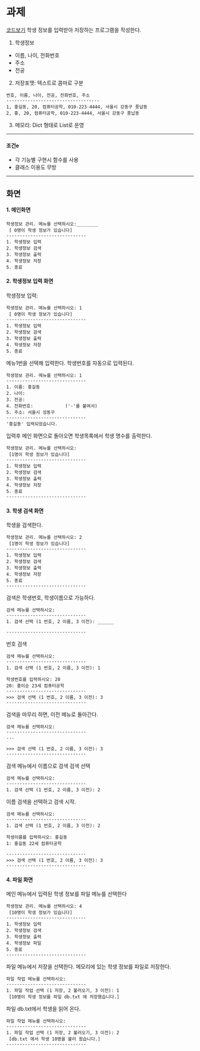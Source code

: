 # 과제
[코드보기](student_manage.ipynb)
학생 정보를 입력받아 저장하는 프로그램을 작성한다. 

1. 학생정보

 - 이름, 나이, 전화번호
 - 주소
 - 전공
 
2. 저장포맷: 텍스트로 콤마로 구분

```
번호, 이름, 나이, 전공, 전화번호, 주소
-----------------------------------
1, 홍길동, 20, 컴퓨터공학, 010-223-4444, 서울시 강동구 풍납동
2, 홍, 20, 컴퓨터공학, 010-223-4444, 서울시 강동구 풍납동
```

3. 메모리: Dict 형태로 List로 운영

----

#### 조건e
 
 - 각 기능별 구현시 함수를 사용
 - 클래스 이용도 무방


---


## 화면

#### 1. 메인화면

```
학생정보 관리. 메뉴를 선택하시오:________
 [ 0명이 학생 정보가 있습니다]
------------------------------
1. 학생정보 입력
2. 학생정보 검색
3. 학생정보 출력
4. 학생정보 저장
5. 종료
```

#### 2. 학생정보 입력 화면

학생정보 입력:


```
학생정보 관리. 메뉴를 선택하시오: 1
 [ 0명이 학생 정보가 있습니다]
------------------------------
1. 학생정보 입력
2. 학생정보 검색
3. 학생정보 출력
4. 학생정보 저장
5. 종료
```

메뉴1번을 선택해 입력한다. 학생번호를 자동으로 입력된다.

```
학생정보 관리. 메뉴를 선택하시오: 1
------------------------------
1. 이름: 홍길동
2. 나이:
3. 전공:
4. 전화번호:            ('-'를 붙여서)
5. 주소: 서울시 성동구 
------------------------------
'홍길동' 입력되었습니다.
```

입력후 메인 화면으로 돌아오면 학생목록에서 학생 명수를 출력한다.

```
학생정보 관리. 메뉴를 선택하시오: 
 [1명이 학생 정보가 있습니다]
------------------------------
1. 학생정보 입력
2. 학생정보 검색
3. 학생정보 출력
4. 학생정보 저장
5. 종료
------------------------------
```


#### 3. 학생 검색 화면

학생을 검색한다.

```
학생정보 관리. 메뉴를 선택하시오: 2
 [1명이 학생 정보가 있습니다]
------------------------------
1. 학생정보 입력
2. 학생정보 검색
3. 학생정보 출력
4. 학생정보 저장
5. 종료
------------------------------
```

검색은 학생번호, 학생이름으로 가능하다.

```
검색 메뉴를 선택하시오:  
------------------------------
1. 검색 선택 (1 번호, 2 이름, 3 이전): ______

------------------------------
```

번호 검색


```
검색 메뉴를 선택하시오:  
------------------------------
1. 검색 선택 (1 번호, 2 이름, 3 이전): 1

학생번호를 입력하시오: 20
20: 홍이순 23세 컴퓨터공학 
------------------------------
>>> 검색 선택 (1 번호, 2 이름, 3 이전): 3
------------------------------
```

검색을 마무리 하면, 이전 메뉴로 돌아간다.

```
검색 메뉴를 선택하시오:  
------------------------------
...

>>> 검색 선택 (1 번호, 2 이름, 3 이전): 3
------------------------------
```


검색 메뉴에서 이름으로 검색 검색 선택

```
검색 메뉴를 선택하시오:  
------------------------------
1. 검색 선택 (1 번호, 2 이름, 3 이전): 2
```

이름 검색을 선택하고 검색 시작.

```
검색 메뉴를 선택하시오:  
------------------------------
1. 검색 선택 (1 번호, 2 이름, 3 이전): 2

학생이름를 입력하시오: 홍길동
1: 홍길동 22세 컴퓨터공학 

------------------------------
>>> 검색 선택 (1 번호, 2 이름, 3 이전): 3
------------------------------
```

#### 4. 파일 화면

메인 메뉴에서 입력된 학생 정보를 파일 메뉴를 선택한다

```
학생정보 관리. 메뉴를 선택하시오: 4
 [10명이 학생 정보가 있습니다]
------------------------------
1. 학생정보 입력
2. 학생정보 검색
3. 학생정보 출력
4. 학생정보 파일
5. 종료
------------------------------
```

파일 메뉴에서 저장을 선택한다. 메모리에 있는 학생 정보를 파일로 저장한다.

```
파일 작업 메뉴를 선택하시오:  
------------------------------
1. 파일 작업 선택 (1 저장, 2 불러오기, 3 이전): 1
 [10명이 학생 정보를 파일 db.txt 에 저장했습니다.]

```

파일 db.txt에서 학생을 읽어 온다.

```
파일 작업 메뉴를 선택하시오:  
------------------------------
1. 파일 작업 선택 (1 저장, 2 불러오기, 3 이전): 2
 [db.txt 에서 학생 10명을 불러 왔습니다.]
------------------------------
```

